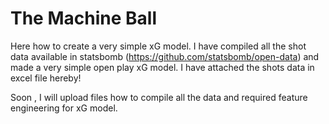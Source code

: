# The Machine Ball
Here how to create a very simple xG model. I have compiled all the shot data available in statsbomb (https://github.com/statsbomb/open-data) and made a very simple open play xG model. I have attached the shots data in excel file hereby!

Soon , I will upload files how to compile all the data and required feature engineering for xG model.
